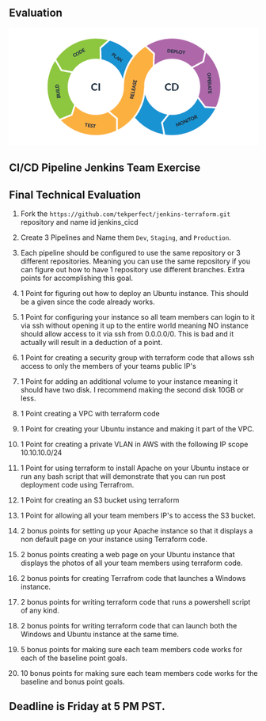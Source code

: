 ## Evaluation

![Evaluation](cicd.png)

## CI/CD Pipeline Jenkins Team Exercise
## Final Technical Evaluation

1. Fork the `https://github.com/tekperfect/jenkins-terraform.git` repository and name id jenkins_cicd

2. Create 3 Pipelines and Name them `Dev`, `Staging`, and `Production`.

3. Each pipeline should be configured to use the same repository or 3 different repositories. Meaning you can use the same repository if you can figure out how to have 1 repository use different branches. Extra points for accomplishing this goal.

4. 1 Point for figuring out how to deploy an Ubuntu instance. This should be a given since the code already works.

5. 1 Point for configuring your instance so all team members can login to it via ssh without opening it up to the entire world meaning NO instance should allow access to it via ssh from 0.0.0.0/0. This is bad and it actually will result in a deduction of a point.

6. 1 Point for creating a security group with terraform code that allows ssh access to only the members of your teams public IP's

7. 1 Point for adding an additional volume to your instance meaning it should have two disk. I recommend making the second disk 10GB or less.

8. 1 Point creating a VPC with terraform code

9. 1 Point for creating your Ubuntu instance and making it part of the VPC.

10. 1 Point for creating a private VLAN in AWS with the following IP scope 10.10.10.0/24

11. 1 Point for using terraform to install Apache on your Ubuntu instace or run any bash script that will demonstrate that you can run post deployment code using Terrafrom.

12. 1 Point for creating an S3 bucket using terraform

13. 1 Point for allowing all your team members IP's to access the S3 bucket.

14. 2 bonus points for setting up your Apache instance so that it displays a non default page on your instance using Terraform code.

15. 2 bonus points creating a web page on your Ubuntu instance that displays the photos of all your team members using terraform code.

16. 2 bonus points for creating Terrafrom code that launches a Windows instance.

17. 2 bonus points for writing terraform code that runs a powershell script of any kind.

18. 2 bonus points for writing terraform code that can launch both the Windows and Ubuntu instance at the same time.

19. 5 bonus points for making sure each team members code works for each of the baseline point goals.

10. 10 bonus points for making sure each team members code works for the baseline and bonus point goals.

## Deadline is Friday at 5 PM PST.
